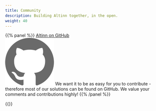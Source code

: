 ```yaml
---
title: Community
description: Building Altinn together, in the open.
weight: 40
---
```


{{% panel %}}
<a href="https://github.com/altinn/altinn-studio" class="a-linkFeatured">
    Altinn on GitHub
</a><br>
<img class="float-right" src="/images/github.svg" alt="GitHub logo">
We want it to be as easy for you to contribute - therefore most of our solutions can be found on GitHub.
We value your comments and contributions highly!
{{% /panel %}}


{{<children>}}
